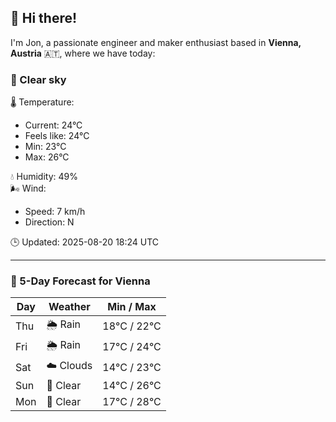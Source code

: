 ## 👋 Hi there!

I'm Jon, a passionate engineer and maker enthusiast based in **Vienna, Austria** 🇦🇹, where we have today:

### 🌙 Clear sky 

🌡️ Temperature: 
* Current: 24°C
* Feels like: 24°C
* Min: 23°C 
* Max: 26°C  

💧 Humidity: 49%  
🌬️ Wind: 
* Speed: 7 km/h 
* Direction: N  

🕒 Updated: 2025-08-20 18:24 UTC

---

### 📅 5-Day Forecast for Vienna

| Day | Weather | Min / Max |
|-----|---------|------------|
| Thu | 🌦️ Rain | 18°C / 22°C |
| Fri | 🌦️ Rain | 17°C / 24°C |
| Sat | ☁️ Clouds | 14°C / 23°C |
| Sun | 🌙 Clear | 14°C / 26°C |
| Mon | 🌙 Clear | 17°C / 28°C |
